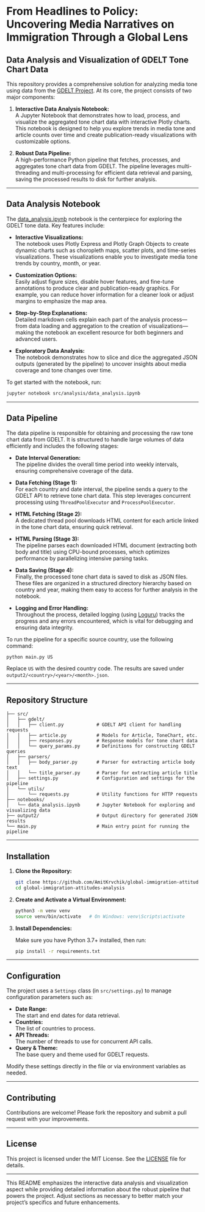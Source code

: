 # From Headlines to Policy: Uncovering Media Narratives on Immigration Through a Global Lens
## Data Analysis and Visualization of GDELT Tone Chart Data

This repository provides a comprehensive solution for analyzing media tone using data from the [GDELT Project](https://www.gdeltproject.org/). At its core, the project consists of two major components:

1. **Interactive Data Analysis Notebook:**  
   A Jupyter Notebook that demonstrates how to load, process, and visualize the aggregated tone chart data with interactive Plotly charts. This notebook is designed to help you explore trends in media tone and article counts over time and create publication-ready visualizations with customizable options.

2. **Robust Data Pipeline:**  
   A high-performance Python pipeline that fetches, processes, and aggregates tone chart data from GDELT. The pipeline leverages multi-threading and multi-processing for efficient data retrieval and parsing, saving the processed results to disk for further analysis.

---

## Data Analysis Notebook

The [data_analysis.ipynb](src/analysis/data_analysis.ipynb) notebook is the centerpiece for exploring the GDELT tone data. Key features include:

- **Interactive Visualizations:**  
  The notebook uses Plotly Express and Plotly Graph Objects to create dynamic charts such as choropleth maps, scatter plots, and time-series visualizations. These visualizations enable you to investigate media tone trends by country, month, or year.

- **Customization Options:**  
  Easily adjust figure sizes, disable hover features, and fine-tune annotations to produce clear and publication-ready graphics. For example, you can reduce hover information for a cleaner look or adjust margins to emphasize the map area.

- **Step-by-Step Explanations:**  
  Detailed markdown cells explain each part of the analysis process—from data loading and aggregation to the creation of visualizations—making the notebook an excellent resource for both beginners and advanced users.

- **Exploratory Data Analysis:**  
  The notebook demonstrates how to slice and dice the aggregated JSON outputs (generated by the pipeline) to uncover insights about media coverage and tone changes over time.

To get started with the notebook, run:

```bash
jupyter notebook src/analysis/data_analysis.ipynb
```

---

## Data Pipeline

The data pipeline is responsible for obtaining and processing the raw tone chart data from GDELT. It is structured to handle large volumes of data efficiently and includes the following stages:

- **Date Interval Generation:**  
  The pipeline divides the overall time period into weekly intervals, ensuring comprehensive coverage of the data.

- **Data Fetching (Stage 1):**  
  For each country and date interval, the pipeline sends a query to the GDELT API to retrieve tone chart data. This step leverages concurrent processing using `ThreadPoolExecutor` and `ProcessPoolExecutor`.

- **HTML Fetching (Stage 2):**  
  A dedicated thread pool downloads HTML content for each article linked in the tone chart data, ensuring quick retrieval.

- **HTML Parsing (Stage 3):**  
  The pipeline parses each downloaded HTML document (extracting both body and title) using CPU-bound processes, which optimizes performance by parallelizing intensive parsing tasks.

- **Data Saving (Stage 4):**  
  Finally, the processed tone chart data is saved to disk as JSON files. These files are organized in a structured directory hierarchy based on country and year, making them easy to access for further analysis in the notebook.

- **Logging and Error Handling:**  
  Throughout the process, detailed logging (using [Loguru](https://github.com/Delgan/loguru)) tracks the progress and any errors encountered, which is vital for debugging and ensuring data integrity.

To run the pipeline for a specific source country, use the following command:

```bash
python main.py US
```

Replace `US` with the desired country code. The results are saved under `output2/<country>/<year>/<month>.json`.

---

## Repository Structure

```
├── src/
│   ├── gdelt/
│   │   ├── client.py            # GDELT API client for handling requests
│   │   ├── article.py           # Models for Article, ToneChart, etc.
│   │   ├── responses.py         # Response models for tone chart data
│   │   └── query_params.py      # Definitions for constructing GDELT queries
│   ├── parsers/
│   │   ├── body_parser.py       # Parser for extracting article body text
│   │   └── title_parser.py      # Parser for extracting article title
│   ├── settings.py              # Configuration and settings for the pipeline
│   └── utils/
│       └── requests.py          # Utility functions for HTTP requests
├── notebooks/
│   └── data_analysis.ipynb      # Jupyter Notebook for exploring and visualizing data
├── output2/                     # Output directory for generated JSON results
└── main.py                      # Main entry point for running the pipeline
```

---

## Installation

1. **Clone the Repository:**

   ```bash
   git clone https://github.com/AmitKrvchik/global-immigration-attitudes-analysis.git
   cd global-immigration-attitudes-analysis
   ```

2. **Create and Activate a Virtual Environment:**

   ```bash
   python3 -m venv venv
   source venv/bin/activate   # On Windows: venv\Scripts\activate
   ```

3. **Install Dependencies:**

   Make sure you have Python 3.7+ installed, then run:

   ```bash
   pip install -r requirements.txt
   ```

---

## Configuration

The project uses a `Settings` class (in `src/settings.py`) to manage configuration parameters such as:

- **Date Range:**  
  The start and end dates for data retrieval.
- **Countries:**  
  The list of countries to process.
- **API Threads:**  
  The number of threads to use for concurrent API calls.
- **Query & Theme:**  
  The base query and theme used for GDELT requests.

Modify these settings directly in the file or via environment variables as needed.

---

## Contributing

Contributions are welcome! Please fork the repository and submit a pull request with your improvements.

---

## License

This project is licensed under the MIT License. See the [LICENSE](LICENSE) file for details.

---

This README emphasizes the interactive data analysis and visualization aspect while providing detailed information about the robust pipeline that powers the project. Adjust sections as necessary to better match your project’s specifics and future enhancements.
